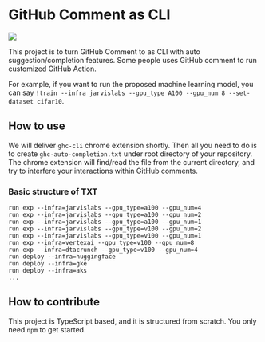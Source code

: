 # GitHub Comment as CLI

![](https://i.postimg.cc/d3J04RhN/ezgif-1-b81d321f5a.gif)

This project is to turn GitHub Comment to as CLI with auto suggestion/completion features. Some people uses GitHub comment to run customized GitHub Action.

For example, if you want to run the proposed machine learning model, you can say `!train --infra jarvislabs --gpu_type A100 --gpu_num 8 --set-dataset cifar10`.

## How to use

We will deliver `ghc-cli` chrome extension shortly. Then all you need to do is to create `ghc-auto-completion.txt` under root directory of your repository. The chrome extension will find/read the file from the current directory, and try to interfere your interactions within GitHub comments.

### Basic structure of TXT

```
run exp --infra=jarvislabs --gpu_type=a100 --gpu_num=4
run exp --infra=jarvislabs --gpu_type=a100 --gpu_num=2
run exp --infra=jarvislabs --gpu_type=a100 --gpu_num=1
run exp --infra=jarvislabs --gpu_type=v100 --gpu_num=2
run exp --infra=jarvislabs --gpu_type=v100 --gpu_num=1
run exp --infra=vertexai --gpu_type=v100 --gpu_num=8
run exp --infra=dtacrunch --gpu_type=v100 --gpu_num=4
run deploy --infra=huggingface
run deploy --infra=gke
run deploy --infra=aks
...
```

## How to contribute

This project is TypeScript based, and it is structured from scratch. You only need `npm` to get started.
